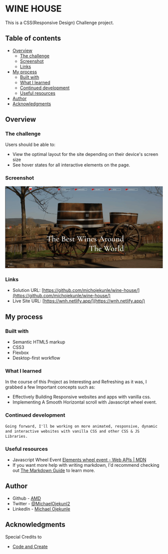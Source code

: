 # WINE HOUSE 

This is a CSS(Responsive Design) Challenge project.

## Table of contents

- [Overview](#overview)
  - [The challenge](#the-challenge)
  - [Screenshot](#screenshot)
  - [Links](#links)
- [My process](#my-process)
  - [Built with](#built-with)
  - [What I learned](#what-i-learned)
  - [Continued development](#continued-development)
  - [Useful resources](#useful-resources)
- [Author](#author)
- [Acknowledgments](#acknowledgments)

## Overview

### The challenge

Users should be able to:

- View the optimal layout for the site depending on their device's screen size
- See hover states for all interactive elements on the page.

### Screenshot

![](./images/screenshot.jpg)

### Links

- Solution URL: [https://github.com/michojekunle/wine-house/](https://github.com/michojekunle/wine-house/)
- Live Site URL: [https://wnh.netlify.app/](https://wnh.netlify.app/)

## My process

### Built with

- Semantic HTML5 markup
- CSS3 
- Flexbox
- Desktop-first workflow

### What I learned

In the course of this Project as Interesting and Refreshing as it was, I grabbed a few Important concepts such as:
- Effectively Building Responsive websites and apps with vanilla css.
- Implementing A Smooth Horizontal scroll with Javascript wheel event.

### Continued development
```
Going forward, I'll be working on more animated, responsive, dynamic and interactive websites with vanilla CSS and other CSS & JS Libraries.
```


### Useful resources

- Javascript Wheel Event [Elements wheel event - Web APIs | MDN](https://developer.mozilla.org/en-US/docs/Web/API/Element/wheel_event)
- If you want more help with writing markdown, I'd recommend checking out [The Markdown Guide](https://www.markdownguide.org/) to learn more.


## Author

- Github - [AMD](https://github.com/michojekunle)
- Twitter - [@MichaelOjekunl2](https://www.twitter.com/MichaelOjekunl2)
- LinkedIn - [Michael Ojekunle](https://www.linkedin.com/in/michael-ojekunle-651a8a232/)


## Acknowledgments

Special Credits to 
- [Code and Create](https://youtube.com/@codeandcreate)
